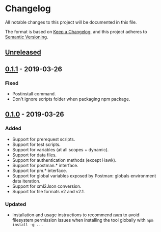 # Changelog
All notable changes to this project will be documented in this file.

The format is based on [Keep a Changelog](https://keepachangelog.com/en/1.0.0/),
and this project adheres to [Semantic Versioning](https://semver.org/spec/v2.0.0.html).

## [Unreleased]

## [0.1.1] - 2019-03-26
### Fixed
- Postinstall command.
- Don't ignore scripts folder when packaging npm package.

## [0.1.0] - 2019-03-26
### Added
- Support for prerequest scripts.
- Support for test scripts.
- Support for variables (at all scopes + dynamic).
- Support for data files.
- Support for authentication methods (except Hawk).
- Support for postman.* interface.
- Support for pm.* interface.
- Support for global variables exposed by Postman: globals environment data iteration.
- Support for xml2Json conversion.
- Support for file formats v2 and v2.1.

### Updated
- Installation and usage instructions to recommend [nvm](https://github.com/creationix/nvm) to avoid filesystem permission issues when installing the tool globally with `npm install -g ...`

[Unreleased]: https://github.com/loadimpact/postman-to-k6/compare/v0.1.1...HEAD
[0.1.1]: https://github.com/loadimpact/postman-to-k6/compare/v0.1.0...v0.1.1
[0.1.0]: https://github.com/loadimpact/postman-to-k6/releases/tag/v0.1.0
